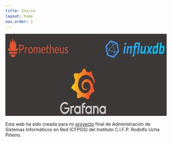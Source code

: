 ```yaml
---
title: Inicio
layout: home
nav_order: 1
---
```


<img src="https://raw.githubusercontent.com/IagoLB/iagolb.github.io/main/images/iconos.jpg" width="657" height="257" />

Esta web ha sido creada para mi [proyecto](https://github.com/IagoLB/iagolb.github.io) final de Administración de Sistemas Informáticos en Red (CFPGS) del Instituto C.I.F.P. Rodolfo Ucha Piñeiro.
